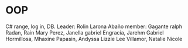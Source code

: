 # OOP
C# range, log in, DB.
Leader: Rolin Larona Abaño
member: 
Gagante ralph
Radan, Rain Mary
Perez, Janella gabriel
Engracia, Jarehm Gabriel
Hormillosa, Mhaxine
Papasin, Andyssa Lizzie Lee
Villamor, Natalie Nicole
